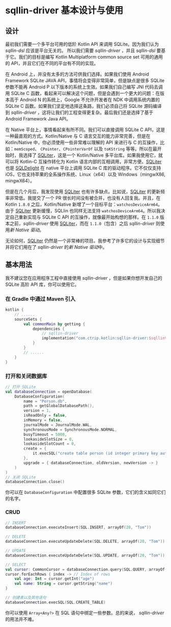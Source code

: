 # sqllin-driver 基本设计与使用

## 设计

最初我们需要一个多平台可用的低阶 Kotlin API 来调用 SQLite。因为我们认为 _sqllin-dsl_ 应该是平台无关的。
所以我们需要 _sqllin-driver_ ，并且 _sqllin-dsl_ 要基于它。我们的目标是编写 Kotlin Multiplatform common
source set 可用的通用的 API，并且它们在不同的平台有不同的实现。

在 Android 上，并没有太多的方法可供我们选择。如果我们使用 Android Framework SQLite JAVA
API，事情将会变得非常简单，但是缺点是很多 SQLite 参数不能再 Android P 以下版本的系统上生效。如果我们自己编写
JNI 代码去调用 SQLite C 函数，看起来可以解决这个问题，但是会遇到一个更大的问题：在版本高于 Android N
的系统上，Google 不允许开发者在 NDK 中调用系统内置的 SQLite C 函数。如果我们坚定地选择这条路，我们必须自己将
SQLite 源码编译到 _sqllin-driver_ ，这将让我们的工程变得更复杂。最后我们还是选择了基于 Android Framework Java API。

在 Native 平台上，事情看起来有所不同。我们可以直接调用 SQLite C API，这是一种最直观的方式。Kotlin/Native 与 C
语言交互的能力非常完善，但是在 Kotlin/Native 中，你必须使用一些非常难以理解的 API 来进行与 C 的互操作，比如：`memScoped`、
`CPointer`、`CPointerVarOf` 以及 `toKString` 等等。所以在最开始时，我选择了 [SQLiter](https://github.com/touchlab/SQLiter)，这是一个
Kotlin/Native 多平台库。如果我使用它，就可以将 Kotlin-C 互操作转化为 Kotlin 语言内部的互相调用，非常方便。[SQLiter](https://github.com/touchlab/SQLiter)
也是 [SQLDelight](https://github.com/cashapp/sqldelight) 在 native 平台上调用 SQLite C 库的驱动程序。它不仅仅支持 iOS，它也支持苹果的全系操作系统、Linux（x64）以及
Windows（mingwX86, mingwX64）。

但是在几个月后，我发现使用 [SQLiter](https://github.com/touchlab/SQLiter) 也有许多缺点。比如说，[SQLiter](https://github.com/touchlab/SQLiter) 的更新频率非常低。我提交了一个 PR
很长时间没有被合并，也没有人回复我。并且，在 Kotlin `1.8.0` 之后，Kotlin/Native 新增了一个目标平台：`watchosDeviceArm64`。由于 [SQLiter](https://github.com/touchlab/SQLiter)
更新缓慢，SQLlin 也同样无法支持 `watchosDeviceArm64`。所以我决定自己重新实现与 SQLite C API 的互操作，就像最开始构想的那样。在 `1.1.0` 版本之前，_sqllin-driver_ 使用
[SQLiter](https://github.com/touchlab/SQLiter)，而在 `1.1.0`（包含）之后 _sqllin-driver_ 则使用*新 Native 驱动*。

无论如何，[SQLiter](https://github.com/touchlab/SQLiter) 仍然是一个非常棒的项目。我参考了许多它的设计与实现细节并将它们用在了 _sqllin-driver_ 的*新 Native 驱动*中。

## 基本用法

我不建议您在应用程序工程中直接使用 _sqllin-driver_ ，但是如果你想开发自己的 SQLite 高阶 API 库，你可以使用它。

### 在 Gradle 中通过 Maven 引入

```kotlin
kotlin {
    // ......
    sourceSets {
        val commonMain by getting {
            dependencies {
                // sqllin-driver
                implementation("com.ctrip.kotlin:sqllin-driver:$sqllinVersion")
            }
        }
        // ......
    }
}
```

### 打开和关闭数据库

```kotlin
// 打开 SQLite
val databaseConnection = openDatabase(
    DatabaseConfiguration(
        name = "Person.db",
        path = getGlobalDatabasePath(),
        version = 1,
        isReadOnly = false,
        inMemory = false,
        journalMode = JournalMode.WAL,
        synchronousMode = SynchronousMode.NORMAL,
        busyTimeout = 5000,
        lookasideSlotSize = 0,
        lookasideSlotCount = 0,
        create = {
            it.execSQL("create table person (id integer primary key autoincrement, name text, age integer)")
        },
        upgrade = { databaseConnection, oldVersion, newVersion -> }
    )
)
// 关闭 SQLite
databaseConnection.close()
```

你可以在 `DatabaseConfiguration` 中配置很多 SQLite 参数，它们的含义如同它们的名字。

### CRUD

```kotlin
// INSERT
databaseConnection.executeInsert(SQL.INSERT, arrayOf(20, "Tom"))

// DELETE
databaseConnection.executeUpdateDelete(SQL.DELETE, arrayOf(20, "Tom"))

// UPDATE
databaseConnection.executeUpdateDelete(SQL.UPDATE, arrayOf(20, "Tom"))

// SELECT
val cursor: CommonCursor = databaseConnection.query(SQL.QUERY, arrayOf(20, "Tom"))
cursor.forEachRows { index -> // Index of rows
    val age: Int = cursor.getInt("age")
    val name: String = cursor.getString("name")
}

// 创建表以及其他语句
databaseConnection.execSQL(SQL.CREATE_TABLE)
```

你可以使用 `Array<Any?>` 在 SQL 语句中绑定一些参数。总的来说， _sqllin-driver_ 的用法并不难。